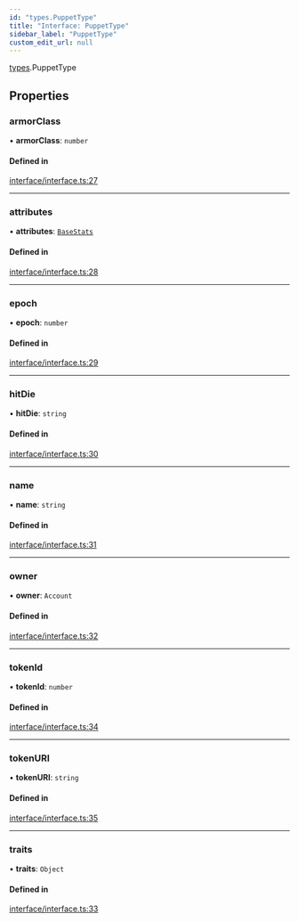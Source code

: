 ```yaml
---
id: "types.PuppetType"
title: "Interface: PuppetType"
sidebar_label: "PuppetType"
custom_edit_url: null
---
```


[types](../namespaces/types.md).PuppetType

## Properties

### armorClass

• **armorClass**: `number`

#### Defined in

[interface/interface.ts:27](https://github.com/CityOfZion/isengard/blob/deac852/sdk/src/interface/interface.ts#L27)

___

### attributes

• **attributes**: [`BaseStats`](types.BaseStats.md)

#### Defined in

[interface/interface.ts:28](https://github.com/CityOfZion/isengard/blob/deac852/sdk/src/interface/interface.ts#L28)

___

### epoch

• **epoch**: `number`

#### Defined in

[interface/interface.ts:29](https://github.com/CityOfZion/isengard/blob/deac852/sdk/src/interface/interface.ts#L29)

___

### hitDie

• **hitDie**: `string`

#### Defined in

[interface/interface.ts:30](https://github.com/CityOfZion/isengard/blob/deac852/sdk/src/interface/interface.ts#L30)

___

### name

• **name**: `string`

#### Defined in

[interface/interface.ts:31](https://github.com/CityOfZion/isengard/blob/deac852/sdk/src/interface/interface.ts#L31)

___

### owner

• **owner**: `Account`

#### Defined in

[interface/interface.ts:32](https://github.com/CityOfZion/isengard/blob/deac852/sdk/src/interface/interface.ts#L32)

___

### tokenId

• **tokenId**: `number`

#### Defined in

[interface/interface.ts:34](https://github.com/CityOfZion/isengard/blob/deac852/sdk/src/interface/interface.ts#L34)

___

### tokenURI

• **tokenURI**: `string`

#### Defined in

[interface/interface.ts:35](https://github.com/CityOfZion/isengard/blob/deac852/sdk/src/interface/interface.ts#L35)

___

### traits

• **traits**: `Object`

#### Defined in

[interface/interface.ts:33](https://github.com/CityOfZion/isengard/blob/deac852/sdk/src/interface/interface.ts#L33)
